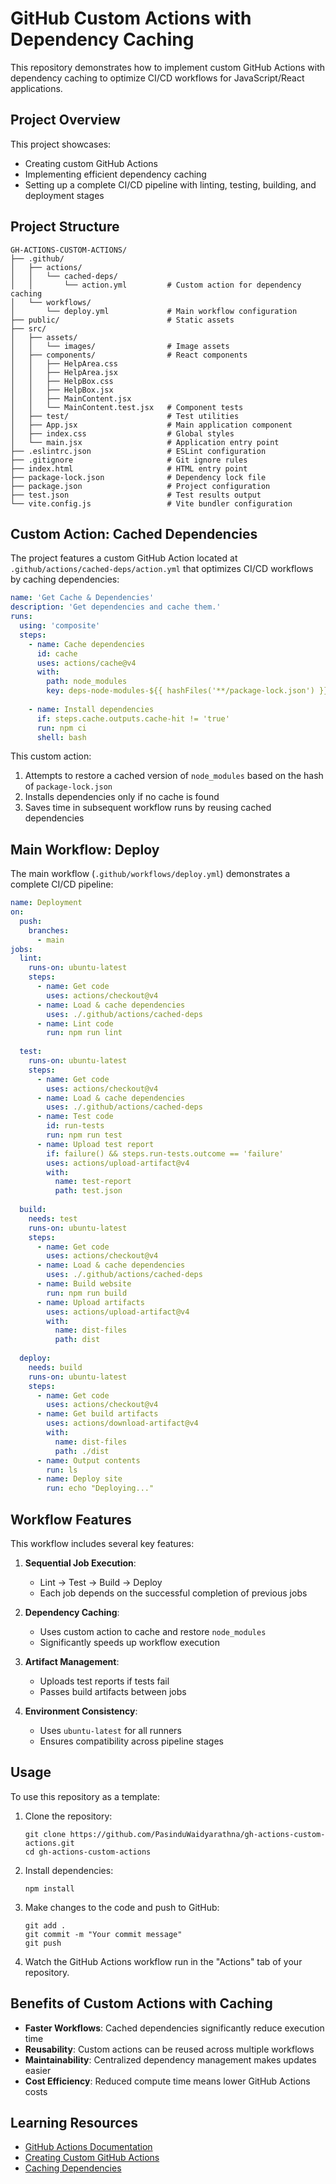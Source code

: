 # GitHub Custom Actions with Dependency Caching

This repository demonstrates how to implement custom GitHub Actions with dependency caching to optimize CI/CD workflows for JavaScript/React applications.

## Project Overview

This project showcases:
- Creating custom GitHub Actions
- Implementing efficient dependency caching
- Setting up a complete CI/CD pipeline with linting, testing, building, and deployment stages

## Project Structure

```
GH-ACTIONS-CUSTOM-ACTIONS/
├── .github/
│   ├── actions/
│   │   └── cached-deps/
│   │       └── action.yml         # Custom action for dependency caching
│   └── workflows/
│       └── deploy.yml             # Main workflow configuration
├── public/                        # Static assets
├── src/
│   ├── assets/
│   │   └── images/                # Image assets
│   ├── components/                # React components
│   │   ├── HelpArea.css
│   │   ├── HelpArea.jsx
│   │   ├── HelpBox.css
│   │   ├── HelpBox.jsx
│   │   ├── MainContent.jsx
│   │   └── MainContent.test.jsx   # Component tests
│   ├── test/                      # Test utilities
│   ├── App.jsx                    # Main application component
│   ├── index.css                  # Global styles
│   └── main.jsx                   # Application entry point
├── .eslintrc.json                 # ESLint configuration
├── .gitignore                     # Git ignore rules
├── index.html                     # HTML entry point
├── package-lock.json              # Dependency lock file
├── package.json                   # Project configuration
├── test.json                      # Test results output
└── vite.config.js                 # Vite bundler configuration

```

## Custom Action: Cached Dependencies

The project features a custom GitHub Action located at `.github/actions/cached-deps/action.yml` that optimizes CI/CD workflows by caching dependencies:

```yaml
name: 'Get Cache & Dependencies'
description: 'Get dependencies and cache them.'
runs:
  using: 'composite'
  steps:
    - name: Cache dependencies
      id: cache
      uses: actions/cache@v4
      with:
        path: node_modules
        key: deps-node-modules-${{ hashFiles('**/package-lock.json') }}
    
    - name: Install dependencies
      if: steps.cache.outputs.cache-hit != 'true'
      run: npm ci
      shell: bash
```

This custom action:
1. Attempts to restore a cached version of `node_modules` based on the hash of `package-lock.json`
2. Installs dependencies only if no cache is found
3. Saves time in subsequent workflow runs by reusing cached dependencies

## Main Workflow: Deploy

The main workflow (`.github/workflows/deploy.yml`) demonstrates a complete CI/CD pipeline:

```yaml
name: Deployment
on:
  push:
    branches:
      - main
jobs:
  lint:
    runs-on: ubuntu-latest
    steps:
      - name: Get code
        uses: actions/checkout@v4
      - name: Load & cache dependencies
        uses: ./.github/actions/cached-deps
      - name: Lint code
        run: npm run lint
  
  test:
    runs-on: ubuntu-latest
    steps:
      - name: Get code
        uses: actions/checkout@v4
      - name: Load & cache dependencies
        uses: ./.github/actions/cached-deps
      - name: Test code
        id: run-tests
        run: npm run test
      - name: Upload test report
        if: failure() && steps.run-tests.outcome == 'failure'
        uses: actions/upload-artifact@v4
        with:
          name: test-report
          path: test.json
  
  build:
    needs: test
    runs-on: ubuntu-latest
    steps:
      - name: Get code
        uses: actions/checkout@v4
      - name: Load & cache dependencies
        uses: ./.github/actions/cached-deps
      - name: Build website
        run: npm run build
      - name: Upload artifacts
        uses: actions/upload-artifact@v4
        with:
          name: dist-files
          path: dist
  
  deploy:
    needs: build
    runs-on: ubuntu-latest
    steps:
      - name: Get code
        uses: actions/checkout@v4
      - name: Get build artifacts
        uses: actions/download-artifact@v4
        with:
          name: dist-files
          path: ./dist
      - name: Output contents
        run: ls
      - name: Deploy site
        run: echo "Deploying..."
```

## Workflow Features

This workflow includes several key features:

1. **Sequential Job Execution**: 
   - Lint → Test → Build → Deploy
   - Each job depends on the successful completion of previous jobs

2. **Dependency Caching**:
   - Uses custom action to cache and restore `node_modules` 
   - Significantly speeds up workflow execution

3. **Artifact Management**:
   - Uploads test reports if tests fail
   - Passes build artifacts between jobs

4. **Environment Consistency**:
   - Uses `ubuntu-latest` for all runners
   - Ensures compatibility across pipeline stages

## Usage

To use this repository as a template:

1. Clone the repository:
   ```
   git clone https://github.com/PasinduWaidyarathna/gh-actions-custom-actions.git
   cd gh-actions-custom-actions
   ```

2. Install dependencies:
   ```
   npm install
   ```

3. Make changes to the code and push to GitHub:
   ```
   git add .
   git commit -m "Your commit message"
   git push
   ```

4. Watch the GitHub Actions workflow run in the "Actions" tab of your repository.

## Benefits of Custom Actions with Caching

- **Faster Workflows**: Cached dependencies significantly reduce execution time
- **Reusability**: Custom actions can be reused across multiple workflows
- **Maintainability**: Centralized dependency management makes updates easier
- **Cost Efficiency**: Reduced compute time means lower GitHub Actions costs

## Learning Resources

- [GitHub Actions Documentation](https://docs.github.com/en/actions)
- [Creating Custom GitHub Actions](https://docs.github.com/en/actions/creating-actions)
- [Caching Dependencies](https://docs.github.com/en/actions/guides/caching-dependencies-to-speed-up-workflows)
